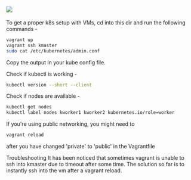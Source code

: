 # ![](https://upload.wikimedia.org/wikipedia/commons/thumb/8/87/Vagrant.png/150px-Vagrant.png)


To get a proper k8s setup with VMs, cd into this dir and run the following commands -
```sh
vagrant up
vagrant ssh kmaster
sudo cat /etc/kubernetes/admin.conf
```

Copy the output in your kube config file. 

Check if kubectl is working -
```sh
kubectl version --short --client
```

Check if nodes are available -
```sh
kubectl get nodes
kubectl label nodes kworker1 kworker2 kubernetes.io/role=worker
```
If you're using public networking, you might need to
 ```sh
vagrant reload
```
after you have changed 'private' to 'public' in the Vagrantfile

Troubleshooting
It has been noticed that sometimes vagrant is unable to ssh into kmaster due to timeout after some time. The solution so far is to instantly ssh into the vm after a vagrant reload.
